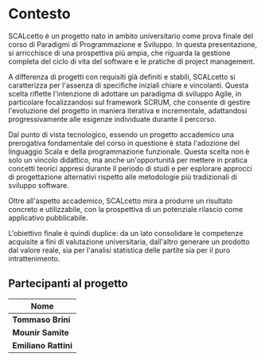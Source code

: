 # Contesto
SCALcetto è un progetto nato in ambito universitario come prova finale del corso di Paradigmi di Programmazione e Sviluppo. 
In questa presentazione, si arricchisce di una prospettiva più ampia, che riguarda la gestione completa del ciclo di vita del software e le pratiche di project management.

A differenza di progetti con requisiti già definiti e stabili, SCALcetto si caratterizza per l'assenza di specifiche iniziali chiare e vincolanti. Questa scelta riflette l'intenzione di adottare un paradigma di sviluppo Agile, in particolare focalizzandosi sul framework SCRUM, che consente di gestire l'evoluzione del progetto in maniera iterativa e incrementale, adattandosi progressivamente alle esigenze individuate durante il percorso.

Dal punto di vista tecnologico, essendo un progetto accademico una prerogativa fondamentale del corso in questione è stata l'adozione del linguaggio Scala e della programmazione funzionale. Questa scelta non è solo un vincolo didattico, ma anche un'opportunità per mettere in pratica concetti teorici appresi durante il periodo di studi e per esplorare approcci di progettazione alternativi rispetto alle metodologie più tradizionali di sviluppo software.

Oltre all'aspetto accademico, SCALcetto mira a produrre un risultato concreto e utilizzabile, con la prospettiva di un potenziale rilascio come applicativo pubblicabile. 

L'obiettivo finale è quindi duplice: da un lato consolidare le competenze acquisite a fini di valutazione universitaria, dall'altro generare un prodotto dal valore reale, sia per l'analisi statistica delle partite sia per il puro intrattenimento.

## Partecipanti al progetto

| Nome                 
|----------------------|
| **Tommaso Brini**    |
| **Mounir Samite**    |
| **Emiliano Rattini** |

